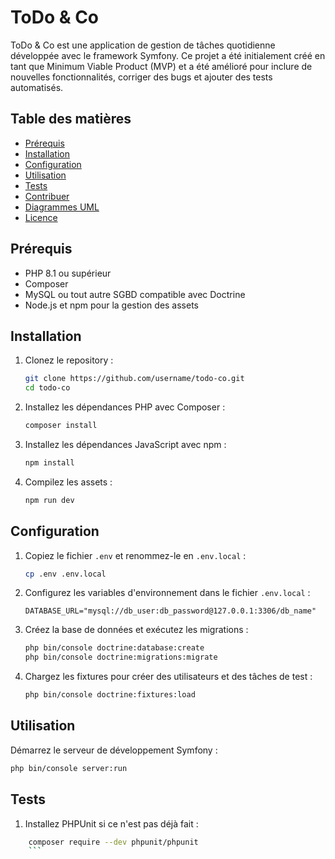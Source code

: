 # ToDo & Co

ToDo & Co est une application de gestion de tâches quotidienne développée avec le framework Symfony. Ce projet a été initialement créé en tant que Minimum Viable Product (MVP) et a été amélioré pour inclure de nouvelles fonctionnalités, corriger des bugs et ajouter des tests automatisés.

## Table des matières

- [Prérequis](#prérequis)
- [Installation](#installation)
- [Configuration](#configuration)
- [Utilisation](#utilisation)
- [Tests](#tests)
- [Contribuer](#contribuer)
- [Diagrammes UML](#diagrammes-uml)
- [Licence](#licence)

## Prérequis

- PHP 8.1 ou supérieur
- Composer
- MySQL ou tout autre SGBD compatible avec Doctrine
- Node.js et npm pour la gestion des assets

## Installation

1. Clonez le repository :

    ```bash
    git clone https://github.com/username/todo-co.git
    cd todo-co
    ```

2. Installez les dépendances PHP avec Composer :

    ```bash
    composer install
    ```

3. Installez les dépendances JavaScript avec npm :

    ```bash
    npm install
    ```

4. Compilez les assets :

    ```bash
    npm run dev
    ```

## Configuration

1. Copiez le fichier `.env` et renommez-le en `.env.local` :

    ```bash
    cp .env .env.local
    ```

2. Configurez les variables d'environnement dans le fichier `.env.local` :

    ```env
    DATABASE_URL="mysql://db_user:db_password@127.0.0.1:3306/db_name"
    ```

3. Créez la base de données et exécutez les migrations :

    ```bash
    php bin/console doctrine:database:create
    php bin/console doctrine:migrations:migrate
    ```

4. Chargez les fixtures pour créer des utilisateurs et des tâches de test :

    ```bash
    php bin/console doctrine:fixtures:load
    ```

## Utilisation

Démarrez le serveur de développement Symfony :

```bash
php bin/console server:run
```

## Tests

1. Installez PHPUnit si ce n'est pas déjà fait :

```bash
    composer require --dev phpunit/phpunit
    ```

